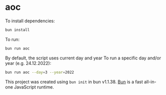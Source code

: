 # aoc

To install dependencies:

```bash
bun install
```

To run:

```bash
bun run aoc
```

By default, the script uses current day and year
To run a specific day and/or year (e.g. 24.12.2022):

```bash
bun run aoc --day=3 --year=2022
```

This project was created using `bun init` in bun v1.1.38. [Bun](https://bun.sh) is a fast all-in-one JavaScript runtime.
